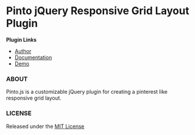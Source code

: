 # Pinto jQuery Responsive Grid Layout Plugin

**Plugin Links**

- [Author](http://avirtum.com/)
- [Documentation](http://avirtum.com/item/36/pinto-jquery-responsive-grid-layout-plugin/)
- [Demo](http://avirtum.com/preview/?item=pinto)

### ABOUT

Pinto.js is a customizable jQuery plugin for creating a pinterest like responsive grid layout.

### LICENSE

Released under the [MIT License](http://www.opensource.org/licenses/mit-license.php)